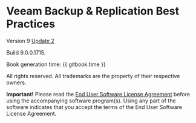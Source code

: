 Veeam Backup & Replication Best Practices
=======

Version 9 [Update 2](https://www.veeam.com/kb2147)

Build 9.0.0.1715.

Book generation time: {{ gitbook.time }}

All rights reserved. All trademarks are the property of their respective owners.

**Important!**   Please read the [End User Software License Agreement](https://www.veeam.com/eula.html)
before using the accompanying software program(s). Using any part of the software indicates that you
accept the terms of the End User Software License Agreement.

<!-- testing GitHub integration. >
